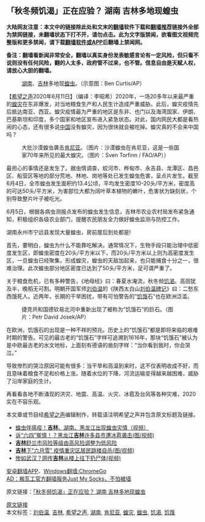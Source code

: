  <h2>「秋冬频饥渴」正在应验？ 湖南 吉林多地现蝗虫</h2> <p class="notice"><b>大陆网友注意：本文中的链接除此处和文末的<a href="https://github.com/bannedbook/fanqiang" >翻墙</a>软件下载和<a href="https://github.com/killgcd/justmysocks/blob/master/README.md">翻墙推荐</a>链接外全部为禁网链接，未翻墙状态下打不开，请勿点击。此为文字版禁闻，欲看图文视频完整版和更多禁闻，请下载<a href="https://github.com/bannedbook/fanqiang">翻墙软件或APP</a>后翻墙上禁闻网。</p><p>备注：翻墙看新闻非常安全，翻墙以真实身份发表敏感言论有一定风险，但只看不说则没有任何风险，翻的人太多，政府管不过来，也不管。信息自由是天赋人权，请放心大胆的翻墙。</b></p>  <div class="entry"> <figure><figcaption><a href="https://www.bannedbook.org/bnews/tag/%e6%b9%96%e5%8d%97/" class="st_tag internal_tag" rel="tag" title="标签 湖南 下的日志">湖南</a>、<a href="https://www.bannedbook.org/bnews/tag/%e5%90%89%e6%9e%97/" class="st_tag internal_tag" rel="tag" title="标签 吉林 下的日志">吉林</a>多地现<a href="https://www.bannedbook.org/bnews/tag/%E8%9D%97%E8%99%AB/" class="st_tag internal_tag" rel="tag" title="标签 蝗虫 下的日志">蝗虫</a>。（示意图：Ben Curtis/AP）</figcaption></figure> <p>【<span class='wp_keywordlink_affiliate'><a href="https://www.soundofhope.org" title="希望之声" target="_blank">希望之声</a></span>2020年6月11日】（编译：李昭希）2020年，一场20多年以来最严重的<a href="https://www.bannedbook.org/bnews/tag/%E8%9D%97%E7%81%BE/" class="st_tag internal_tag" rel="tag" title="标签 蝗灾 下的日志">蝗灾</a>在东非爆发，对当地粮食生产和人民生计造成严重威胁。此后，蝗灾疫情先后抵达南亚、西亚。蝗灾疫情最为严重的地区是东非、也门以及海湾国家、伊朗、巴基斯坦和印度，多个国家和地区宣布进入紧急状态。对此，国内网民大都是看热闹的心态，还有很多说<span class='wp_keywordlink_affiliate'><a href="https://www.bannedbook.org/" title="中国" target="_blank">中国</a></span>没有蝗灾，因为很快就会被吃掉。蝗灾真的不会来中国吗？</p> <figure><figcaption>大批沙漠蝗虫袭击<a href="https://www.bannedbook.org/bnews/tag/%e8%82%af%e5%b0%bc%e4%ba%9a/" class="st_tag internal_tag" rel="tag" title="标签 肯尼亚 下的日志">肯尼亚</a>。（图片：沙漠蝗虫在肯尼亚，这是一些国家70年来所见的最大蝗灾。（图片：Sven Torfinn / FAO/AP））</figcaption></figure> <p>最担心的事情还是发生了。据虫情调查，蛟河市、桦甸市、永吉县、龙潭区、昌邑区、船营区等地的部分荒地、林地、岗地等处已发生蝗虫危害，呈点片发生。截至6月4日，全市蝗虫发生面积约13.4公顷，平均发生密度10-20头/平方米，密度高的可达50头/平方米，为害部位大都为阔叶草本植物的嫩叶，危害状为缺刻状，个别导致整片叶子被吃光。</p> <p></p>  <p>6月5日，根据各病虫测报点发布的蝗虫发生信息，吉林市农业农村局发布紧急通知，积极组织各级农业部门，提醒农民朋友全力做好蝗虫监测与防控工作。</p> <p>湖南永州市宁远县发现大量蝗虫，房前屋后到处都是!</p> <p></p>  <p>首先，要明白，蝗虫为什么不能靠吃解决。通常情况下，生物手段只能治理中低密度发生区，即蝗虫密度在20头/平方米以下，而20头/平方米以上则为高密度发生区，一旦蝗虫已经聚集，形成蝗灾，蝗虫的天敌加起来，也只能捕食十分之一，很难治理。此次蝗虫部分地区密度已达到了50头/平方米，足可谓严重了。</p> <p>关于粮食危机，已有多种警告，《地母经》曰：春夏水淹流，秋冬频<a href="https://www.bannedbook.org/bnews/tag/%E9%A5%A5%E6%B8%B4/" class="st_tag internal_tag" rel="tag" title="标签 饥渴 下的日志">饥渴</a>。高田犹及半，晚稻无可割。明朝开国军师<a href="https://www.bannedbook.org/bnews/tag/%e5%88%98%e4%bc%af%e6%b8%a9/" class="st_tag internal_tag" rel="tag" title="标签 刘伯温 下的日志">刘伯温</a>的《陕西太白山<span class='wp_keywordlink'><a href="https://www.bannedbook.org/forum5/topic717.html" title="《刘伯温碑记》" target="_blank">刘伯温碑记</a></span>》曰：二愁东西饿死人。近两年，长期的干旱困扰，带有可怕警告的“<a href="https://www.bannedbook.org/bnews/tag/%E9%A5%A5%E9%A5%BF/" class="st_tag internal_tag" rel="tag" title="标签 饥饿 下的日志">饥饿</a>石”也在欧洲泛滥。</p> <figure><figcaption>捷克共和国德钦易北河中重新出现了被称为“饥饿石”的巨石。（图片：Petr David Josek/AP）</figcaption></figure> <p>在欧洲，饥饿石的出现是一种不祥的预兆。历史上的“饥饿石”都是即将来临的艰难时期的警告。可见的最古老的“饥饿石”字样可追溯到1616年，那块“饥饿石”被认为是中欧最古老的水文地标，上面刻有德语的凿刻字样：“当你看到我时，你会哭泣。”</p>  <p>导致惨烈的哭泣原因可能有很多：当干旱和高温到来时，这不仅表明收成不好，而且意味着粮食不足和价格上涨。随着水位的下降，河流运输变得越来越困难，威胁了沿岸家庭的生计。</p> <p>再看看各地不断涌现的洪灾、地震、高温、火灾、冰雹及台风等各种灾难，2020实在不容乐观。</p> <p>本文章或节目经<a href="https://www.bannedbook.org/bnews/tag/%e5%b8%8c%e6%9c%9b%e4%b9%8b%e5%a3%b0/" class="st_tag internal_tag" rel="tag" title="标签 希望之声 下的日志">希望之声</a>编辑制作，转载请注明希望之声并包含原文标题及链接。</p>  <ul class='op-related-articles' title='相关阅读'> <li><a href='https://www.bannedbook.org/bnews/cbnews/20200611/1343104.html' target='_blank'>蝗虫伴瘟疫！<b>吉林</b>、湖南、黑龙江出现蝗虫灾情（视频）</a></li> <li><a href='https://www.bannedbook.org/bnews/cnnews/20200604/1339395.html' target='_blank'>诉“六四”冤情！？黑龙江<b>吉林</b>许多县市遭冰雹袭击(图/视频)</a></li> <li><a href='https://www.bannedbook.org/bnews/baitai/20200603/1338828.html' target='_blank'><b>吉林</b>舒兰市风险等级由高风险调整为低风险</a></li> <li><a href='https://www.bannedbook.org/bnews/cbnews/20200602/1338204.html' target='_blank'><b>吉林</b>下“六月雪” 疫情重灾区居民跳楼自杀(图/视频)</a></li> <li><a href='https://www.bannedbook.org/bnews/cbnews/20200602/1338128.html' target='_blank'>惨如武汉？网传<b>吉林</b>从楼上往下扔尸体(视频)</a></li> </ul> <div class="texttj"> <a href="https://github.com/bannedbook/fanqiang/wiki/%E7%A6%81%E9%97%BB%E7%BD%91%E5%AE%89%E5%8D%93%E7%BF%BB%E5%A2%99%E6%96%B0%E9%97%BBAPP" target="_blank">安卓翻墙APP</a>、<a href="https://github.com/bannedbook/fanqiang/wiki/Chrome%E4%B8%80%E9%94%AE%E7%BF%BB%E5%A2%99%E5%8C%85" target="_blank">Windows翻墙:ChromeGo</a><br/> <a href="https://github.com/killgcd/justmysocks/blob/master/README.md" target="_blank">AD：搬瓦工官方翻墙服务Just My Socks，不怕被墙</a> </div><p>原文链接：<a class="src_link"  href="https://m.soundofhope.org/post/389224" target="_blank">「秋冬频饥渴」正在应验？ 湖南 吉林多地现蝗虫</a></p><a name='sharetosocial'></a>         <div><a href='https://www.bannedbook.org/bnews/comments/20200612/1343488.html'>原文链接</a></div>  </div><!--END ENTRY--> <div class="postfooter"> <div>本文标签：<a href="https://www.bannedbook.org/bnews/tag/%e5%88%98%e4%bc%af%e6%b8%a9/" rel="tag">刘伯温</a>, <a href="https://www.bannedbook.org/bnews/tag/%e5%90%89%e6%9e%97/" rel="tag">吉林</a>, <a href="https://www.bannedbook.org/bnews/tag/%e5%b8%8c%e6%9c%9b%e4%b9%8b%e5%a3%b0/" rel="tag">希望之声</a>, <a href="https://www.bannedbook.org/bnews/tag/%e6%b9%96%e5%8d%97/" rel="tag">湖南</a>, <a href="https://www.bannedbook.org/bnews/tag/%e8%82%af%e5%b0%bc%e4%ba%9a/" rel="tag">肯尼亚</a>, <a href="https://www.bannedbook.org/bnews/tag/%E8%9D%97%E7%81%BE/" rel="tag">蝗灾</a>, <a href="https://www.bannedbook.org/bnews/tag/%E8%9D%97%E8%99%AB/" rel="tag">蝗虫</a>, <a href="https://www.bannedbook.org/bnews/tag/%E9%A5%A5%E6%B8%B4/" rel="tag">饥渴</a>, <a href="https://www.bannedbook.org/bnews/tag/%E9%A5%A5%E9%A5%BF/" rel="tag">饥饿</a></div>  </div><!--END POSTFOOTER--> 
